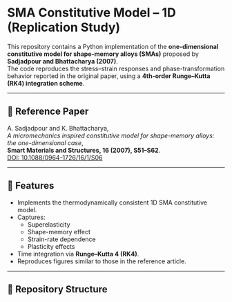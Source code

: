 # SMA Constitutive Model – 1D (Replication Study)

This repository contains a Python implementation of the **one-dimensional constitutive model for shape-memory alloys (SMAs)** proposed by **Sadjadpour and Bhattacharya (2007)**.  
The code reproduces the stress–strain responses and phase-transformation behavior reported in the original paper, using a **4th-order Runge–Kutta (RK4) integration scheme**.

---

## 📖 Reference Paper
A. Sadjadpour and K. Bhattacharya,  
*A micromechanics inspired constitutive model for shape-memory alloys: the one-dimensional case*,  
**Smart Materials and Structures, 16 (2007), S51–S62**.  
[DOI: 10.1088/0964-1726/16/1/S06](https://doi.org/10.1088/0964-1726/16/1/S06)

---

## 🚀 Features
- Implements the thermodynamically consistent 1D SMA constitutive model.
- Captures:
  - Superelasticity
  - Shape-memory effect
  - Strain-rate dependence
  - Plasticity effects
- Time integration via **Runge–Kutta 4 (RK4)**.
- Reproduces figures similar to those in the reference article.

---

## 📂 Repository Structure
